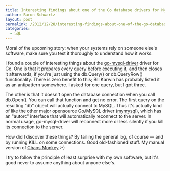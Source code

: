 ```yaml
---
title: Interesting findings about one of the Go database drivers for MySQL
author: Baron Schwartz
layout: post
permalink: /2012/12/28/interesting-findings-about-one-of-the-go-database-drivers-for-mysql/
categories:
  - SQL
---
```

Moral of the upcoming story: when your systems rely on someone else's software, make sure you test it thoroughly to understand how it works.

I found a couple of interesting things about the [go-mysql-driver][1] driver for Go. One is that it prepares every query before executing it, and then closes it afterwards, if you're just using the db.Query() or db.QueryRow() functionality. There is zero benefit to this; Bill Karwin has probably listed it as an antipattern somewhere. I asked for one query, but I got three.

The other is that it doesn't open the database connection when you call db.Open(). You can call that function and get no error. The first query on the resulting "db" object will actually connect to MySQL. Thus it's actually kind of like the other major opensource Go/MySQL driver ([mymysql][2]), which has an "autorc" interface that will automatically reconnect to the server. In normal usage, go-mysql-driver will reconnect more or less silently if you kill its connection to the server.

How did I discover these things? By tailing the general log, of course &#8212; and by running KILL on some connections. Good old-fashioned stuff. My manual version of [Chaos Monkey][3] :-)

I try to follow the principle of least surprise with my own software, but it's good never to assume anything about anyone else's.

 [1]: http://code.google.com/p/go-mysql-driver/
 [2]: https://github.com/ziutek/mymysql
 [3]: http://techblog.netflix.com/2012/07/chaos-monkey-released-into-wild.html
